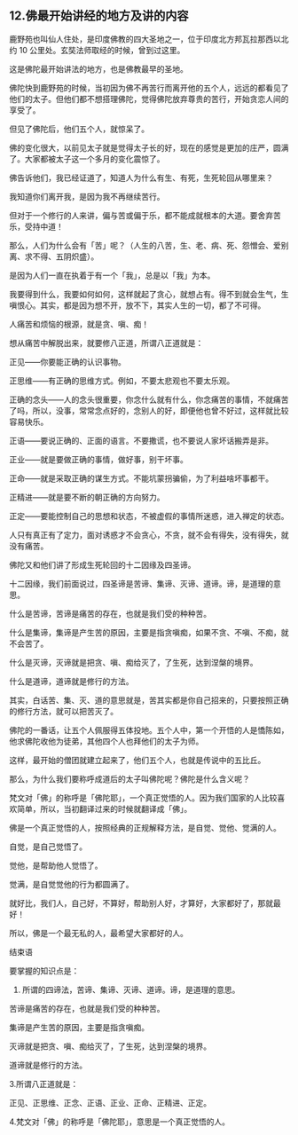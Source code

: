 ## 12.佛最开始讲经的地方及讲的内容
鹿野苑也叫仙人住处，是印度佛教的四大圣地之一，位于印度北方邦瓦拉那西以北约 10 公里处。玄奘法师取经的时候，曾到过这里。


这是佛陀最开始讲法的地方，也是佛教最早的圣地。


佛陀快到鹿野苑的时候，当初因为佛不再苦行而离开他的五个人，远远的都看见了他们的太子。但他们都不想搭理佛陀，觉得佛陀放弃尊贵的苦行，开始贪恋人间的享受了。


但见了佛陀后，他们五个人，就惊呆了。


佛的变化很大，以前见太子就是觉得太子长的好，现在的感觉是更加的庄严，圆满了。大家都被太子这一个多月的变化震惊了。


佛告诉他们，我已经证道了，知道人为什么有生、有死，生死轮回从哪里来？


我知道你们离开我，是因为我不再继续苦行。


但对于一个修行的人来讲，偏与苦或偏于乐，都不能成就根本的大道。要舍弃苦乐，受持中道！


那么，人们为什么会有「苦」呢？（人生的八苦，生、老、病、死、怨憎会、爱别离、求不得、五阴炽盛）。


是因为人们一直在执着于有一个「我」，总是以「我」为本。


我要得到什么，我要如何如何，这样就起了贪心，就想占有。得不到就会生气，生嗔恨心。其实，都是因为想不开，放不下，其实人生的一切，都了不可得。


人痛苦和烦恼的根源，就是贪、嗔、痴！


想从痛苦中解脱出来，就要修八正道，所谓八正道就是：


正见——你要能正确的认识事物。


正思维——有正确的思维方式。例如，不要太悲观也不要太乐观。


正确的念头——人的念头很重要，你念什么就有什么，你念痛苦的事情，不就痛苦了吗，所以，没事，常常念点好的，念别人的好，即便他也曾不好过，这样就比较容易快乐。


正语——要说正确的、正面的语言。不要撒谎，也不要说人家坏话搬弄是非。


正业——就是要做正确的事情，做好事，别干坏事。


正命——就是采取正确的谋生方式。不能坑蒙拐骗偷，为了利益啥坏事都干。


正精进——就是要不断的朝正确的方向努力。


正定——要能控制自己的思想和状态，不被虚假的事情所迷惑，进入禅定的状态。


人只有真正有了定力，面对诱惑才不会贪心，不贪，就不会有得失，没有得失，就没有痛苦。


佛陀又和他们讲了形成生死轮回的十二因缘及四圣谛。


十二因缘，我们前面说过，四圣谛是苦谛、集谛、灭谛、道谛。谛，是道理的意思。


什么是苦谛，苦谛是痛苦的存在，也就是我们受的种种苦。


什么是集谛，集谛是产生苦的原因，主要是指贪嗔痴，如果不贪、不嗔、不痴，就不会苦了。


什么是灭谛，灭谛就是把贪、嗔、痴给灭了，了生死，达到涅槃的境界。


什么是道谛，道谛就是修行的方法。


其实，白话苦、集、灭、道的意思就是，苦其实都是你自己招来的，只要按照正确的修行方法，就可以把苦灭了。


佛陀的一番话，让五个人佩服得五体投地。五个人中，第一个开悟的人是憍陈如，他求佛陀收他为徒弟，其他四个人也拜他们的太子为师。


这样，最开始的僧团就建立起来了，他们五个人，也就是传说中的五比丘。


那么，为什么我们要称呼成道后的太子叫佛陀呢？佛陀是什么含义呢？


梵文对「佛」的称呼是「佛陀耶」，一个真正觉悟的人。因为我们国家的人比较喜欢简单，所以，当初翻译过来的时候就翻译成「佛」。


佛是一个真正觉悟的人，按照经典的正规解释方法，是自觉、觉他、觉满的人。


自觉，是自己觉悟了。


觉他，是帮助他人觉悟了。


觉满，是自觉觉他的行为都圆满了。


就好比，我们人，自己好，不算好，帮助别人好，才算好，大家都好了，那就最好！


所以，佛是一个最无私的人，最希望大家都好的人。


结束语


要掌握的知识点是：


1. 所谓的四谛法，苦谛、集谛、灭谛、道谛。谛，是道理的意思。


苦谛是痛苦的存在，也就是我们受的种种苦。


集谛是产生苦的原因，主要是指贪嗔痴。


灭谛就是把贪、嗔、痴给灭了，了生死，达到涅槃的境界。


道谛就是修行的方法。


3.所谓八正道就是：


正见、正思维、正念、正语、正业、正命、正精进、正定。


4.梵文对「佛」的称呼是「佛陀耶」，意思是一个真正觉悟的人。

